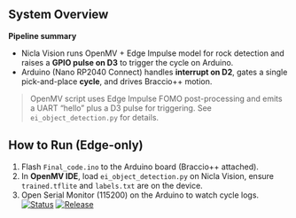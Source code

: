 ## System Overview


**Pipeline summary**
- Nicla Vision runs OpenMV + Edge Impulse model for rock detection and raises a **GPIO pulse on D3** to trigger the cycle on Arduino.
- Arduino (Nano RP2040 Connect) handles **interrupt on D2**, gates a single pick-and-place **cycle**, and drives Braccio++ motion.

> OpenMV script uses Edge Impulse FOMO post-processing and emits a UART “hello” plus a D3 pulse for triggering. See `ei_object_detection.py` for details.

## How to Run (Edge-only)
1. Flash `Final_code.ino` to the Arduino board (Braccio++ attached).
2. In **OpenMV IDE**, load `ei_object_detection.py` on Nicla Vision, ensure `trained.tflite` and `labels.txt` are on the device.
3. Open Serial Monitor (115200) on the Arduino to watch cycle logs.
[![Status](https://img.shields.io/badge/status-active-brightgreen)](#)
[![Release](https://img.shields.io/github/v/release/<your-user>/<your-repo>?display_name=release)](../../releases)

